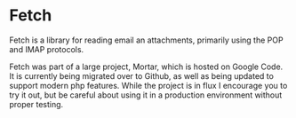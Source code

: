 Fetch
=====

Fetch is a library for reading email an attachments, primarily using the POP and
IMAP protocols.

Fetch was part of a large project, Mortar, which is hosted on Google Code. It is
currently being migrated over to Github, as well as being updated to support
modern php features. While the project is in flux I encourage you to try it out,
but be careful about using it in a production environment without proper
testing.